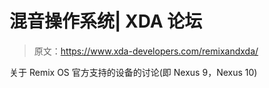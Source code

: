 # 混音操作系统| XDA 论坛

> 原文：<https://www.xda-developers.com/remixandxda/>

关于 Remix OS 官方支持的设备的讨论(即 Nexus 9，Nexus 10)